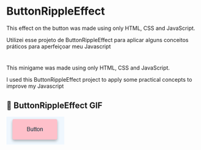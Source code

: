 # ButtonRippleEffect
This effect on the button was made using only HTML, CSS and JavaScript.

Utilizei esse projeto de ButtonRippleEffect para aplicar alguns conceitos práticos para aperfeiçoar meu Javascript
#
This minigame was made using only HTML, CSS and JavaScript.

I used this ButtonRippleEffect project to apply some practical concepts to improve my Javascript
## :camera_flash: ButtonRippleEffect GIF
<img src="Animacao.gif" width="30%">
